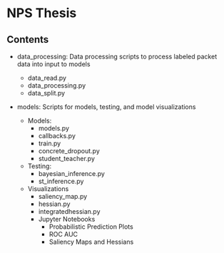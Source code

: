 # NPS Thesis

## Contents
- data_processing: Data processing scripts to process labeled packet data into input to models
    - data_read.py
    - data_processing.py
    - data_split.py
    
- models: Scripts for models, testing, and model visualizations
    - Models:
        - models.py
        - callbacks.py
        - train.py
        - concrete_dropout.py
        - student_teacher.py
    - Testing:
        - bayesian_inference.py
        - st_inference.py
    - Visualizations
        - saliency_map.py
        - hessian.py
        - integratedhessian.py
        - Jupyter Notebooks
            - Probabilistic Prediction Plots
            - ROC AUC
            - Saliency Maps and Hessians